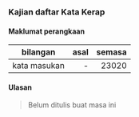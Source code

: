 ---
---

### Kajian daftar Kata Kerap

#### Maklumat perangkaan

| bilangan             | asal   | semasa |
| -------------------- | -----: | -----: |
| kata masukan         | -      | 23020  |

#### Ulasan

> Belum ditulis buat masa ini
